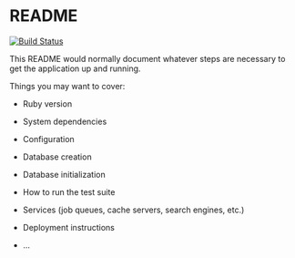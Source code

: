 # README

[![Build Status](https://img.shields.io/endpoint.svg?url=https%3A%2F%2Factions-badge.atrox.dev%2Fmikekurkin%2FTaskManager%2Fbadge%3Fref%3Ddevelop&style=popout)](https://actions-badge.atrox.dev/mikekurkin/TaskManager/goto?ref=develop)

This README would normally document whatever steps are necessary to get the
application up and running.

Things you may want to cover:

* Ruby version

* System dependencies

* Configuration

* Database creation

* Database initialization

* How to run the test suite

* Services (job queues, cache servers, search engines, etc.)

* Deployment instructions

* ...
